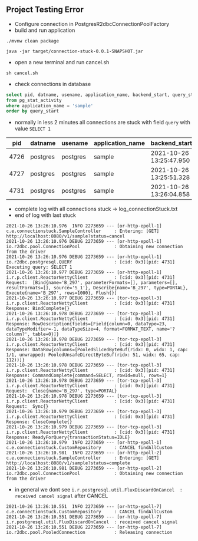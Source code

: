 ## Project Testing Error
- Configure connection in PostgresR2dbcConnectionPoolFactory
- build and run application 
```
./mvnw clean package

java -jar target/connection-stuck-0.0.1-SNAPSHOT.jar
```
- open a new terminal and run cancel.sh
```
sh cancel.sh
```
- check connections in database
```sql
select pid, datname, usename, application_name, backend_start, query_start, query
from pg_stat_activity
where application_name = 'sample' 
order by query_start
```
- normally in less 2 minutes all connections are stuck with field `query` with value `SELECT 1`

|pid|datname|usename|application_name|backend_start|query_start|query|
|---|-------|-------|----------------|-------------|-----------|-----|
|4726|postgres|postgres|sample|2021-10-26 13:25:47.950|2021-10-26 13:26:03.959|SELECT 1|
|4727|postgres|postgres|sample|2021-10-26 13:25:51.328|2021-10-26 13:26:05.338|SELECT 1|
|4731|postgres|postgres|sample|2021-10-26 13:26:04.858|2021-10-26 13:26:10.977|SELECT 1|

- complete log with all connections stuck -> log_connectionStuck.txt
- end of log with last stuck

```
2021-10-26 13:26:10.976  INFO 2273659 --- [or-http-epoll-1] c.e.connectionstuck.SampleController     : Entering: [GET] http://localhost:8080/v1/sample?status=cancel
2021-10-26 13:26:10.976 DEBUG 2273659 --- [or-http-epoll-1] io.r2dbc.pool.ConnectionPool             : Obtaining new connection from the driver
2021-10-26 13:26:10.976 DEBUG 2273659 --- [or-http-epoll-1] io.r2dbc.postgresql.QUERY                : [cid: 0x3][pid: 4731] Executing query: SELECT 1
2021-10-26 13:26:10.977 DEBUG 2273659 --- [or-http-epoll-1] i.r.p.client.ReactorNettyClient          : [cid: 0x3][pid: 4731] Request:  [Bind{name='B_297', parameterFormats=[], parameters=[], resultFormats=[], source='S_1'}, Describe{name='B_297', type=PORTAL}, Execute{name='B_297', rows=1000}, Flush{}]
2021-10-26 13:26:10.977 DEBUG 2273659 --- [tor-tcp-epoll-3] i.r.p.client.ReactorNettyClient          : [cid: 0x3][pid: 4731] Response: BindComplete{}
2021-10-26 13:26:10.978 DEBUG 2273659 --- [tor-tcp-epoll-3] i.r.p.client.ReactorNettyClient          : [cid: 0x3][pid: 4731] Response: RowDescription{fields=[Field{column=0, dataType=23, dataTypeModifier=-1, dataTypeSize=4, format=FORMAT_TEXT, name='?column?', table=0}]}
2021-10-26 13:26:10.978 DEBUG 2273659 --- [tor-tcp-epoll-3] i.r.p.client.ReactorNettyClient          : [cid: 0x3][pid: 4731] Response: DataRow{columns=[PooledSlicedByteBuf(ridx: 0, widx: 1, cap: 1/1, unwrapped: PooledUnsafeDirectByteBuf(ridx: 51, widx: 65, cap: 112))]}
2021-10-26 13:26:10.978 DEBUG 2273659 --- [tor-tcp-epoll-3] i.r.p.client.ReactorNettyClient          : [cid: 0x3][pid: 4731] Response: CommandComplete{command=SELECT, rowId=null, rows=1}
2021-10-26 13:26:10.978 DEBUG 2273659 --- [tor-tcp-epoll-3] i.r.p.client.ReactorNettyClient          : [cid: 0x3][pid: 4731] Request:  Close{name='B_297', type=PORTAL}
2021-10-26 13:26:10.978 DEBUG 2273659 --- [tor-tcp-epoll-3] i.r.p.client.ReactorNettyClient          : [cid: 0x3][pid: 4731] Request:  Sync{}
2021-10-26 13:26:10.979 DEBUG 2273659 --- [tor-tcp-epoll-3] i.r.p.client.ReactorNettyClient          : [cid: 0x3][pid: 4731] Response: CloseComplete{}
2021-10-26 13:26:10.979 DEBUG 2273659 --- [tor-tcp-epoll-3] i.r.p.client.ReactorNettyClient          : [cid: 0x3][pid: 4731] Response: ReadyForQuery{transactionStatus=IDLE}
2021-10-26 13:26:10.979  INFO 2273659 --- [or-http-epoll-1] c.e.connectionstuck.CustomRepository     : CANCEL findAllCustom
2021-10-26 13:26:10.981  INFO 2273659 --- [or-http-epoll-2] c.e.connectionstuck.SampleController     : Entering: [GET] http://localhost:8080/v1/sample?status=complete
2021-10-26 13:26:10.981 DEBUG 2273659 --- [or-http-epoll-2] io.r2dbc.pool.ConnectionPool             : Obtaining new connection from the driver
```

- in general we dont see `i.r.postgresql.util.FluxDiscardOnCancel  : received cancel signal` after CANCEL
```
2021-10-26 13:26:10.551  INFO 2273659 --- [or-http-epoll-7] c.e.connectionstuck.CustomRepository     : CANCEL findAllCustom
2021-10-26 13:26:10.551 DEBUG 2273659 --- [or-http-epoll-7] i.r.postgresql.util.FluxDiscardOnCancel  : received cancel signal
2021-10-26 13:26:10.551 DEBUG 2273659 --- [or-http-epoll-7] io.r2dbc.pool.PooledConnection           : Releasing connection
```